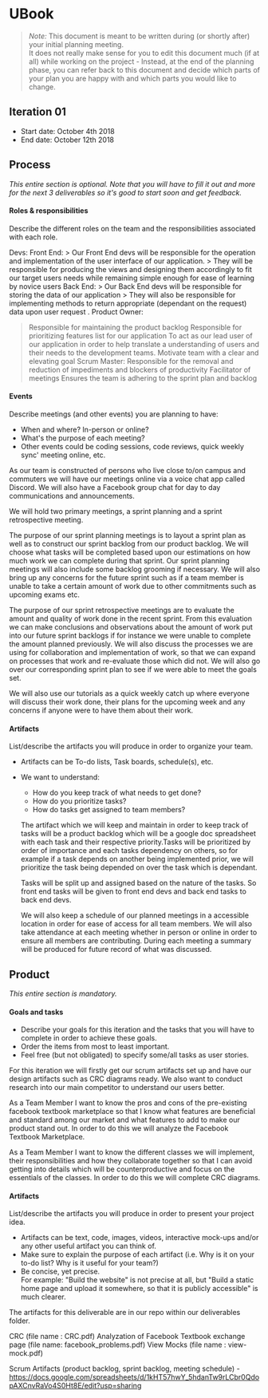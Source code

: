 # UBook

 > _Note:_ This document is meant to be written during (or shortly after) your initial planning meeting.     
 > It does not really make sense for you to edit this document much (if at all) while working on the project - Instead, at the end of the planning phase, you can refer back to this document and decide which parts of your plan you are happy with and which parts you would like to change.


## Iteration 01

 * Start date: October 4th 2018
 * End date: October 12th 2018

## Process

_This entire section is optional. Note that you will have to fill it out and more for the next 3 deliverables so it's good to start soon and get feedback._ 

#### Roles & responsibilities

Describe the different roles on the team and the responsibilities associated with each role.

Devs:
    Front End:
     > Our Front End devs will be responsible for the operation and implementation of the user interface of our application.
     > They will be responsible for producing the views and designing them accordingly to fit our target users needs while remaining simple enough for ease of learning by novice users
    Back End:
     > Our Back End devs will be responsible for storing the data of our application
     > They will also be responsible for implementing methods to return appropriate (dependant on the request) data upon user request .
Product Owner:
 > Responsible for maintaining the product backlog
 > Responsible for prioritizing features list for our application
 > To act as our lead user of our application in order to help translate a understanding of users and their needs to the development teams.
 > Motivate team with a clear and elevating goal
Scrum Master:
 > Responsible for the removal and reduction of impediments and blockers of productivity
 > Facilitator of meetings
 > Ensures the team is adhering to the sprint plan and backlog


#### Events

Describe meetings (and other events) you are planning to have:

 * When and where? In-person or online?
 * What's the purpose of each meeting?
 * Other events could be coding sessions, code reviews, quick weekly sync' meeting online, etc.

 As our team is constructed of persons who live close to/on campus and commuters we will have our meetings online via a
 voice chat app called Discord. We will also have a Facebook group chat for day to day communications and announcements.

 We will hold two primary meetings, a sprint planning and a sprint retrospective meeting.

 The purpose of our sprint planning meetings is to layout a sprint plan as well as to construct our sprint backlog from
  our product backlog. We will choose what tasks will be completed based upon our estimations on how much work we can
  complete during that sprint. Our sprint planning meetings will also include some backlog grooming if necessary. We will
  also bring up any concerns for the future sprint such as if a team member is unable to take a certain amount of work
  due to other commitments such as upcoming exams etc.

 The purpose of our sprint retrospective meetings are to evaluate the amount and quality of work done in the recent
 sprint. From this evaluation we can make conclusions and observations about the amount of work put into our future
 sprint backlogs if for instance we were unable to complete the amount planned previously. We will also discuss the
 processes we are using for collaboration and implementation of work, so that we can expand on processes that work and
 re-evaluate those which did not. We will also go over our corresponding sprint  plan to see if we were able to meet the
 goals set.

 We will also use our tutorials as a quick weekly catch up where everyone will discuss their work done, their plans for
 the upcoming week and any concerns if anyone were to have them about their work.


#### Artifacts

List/describe the artifacts you will produce in order to organize your team.       

 * Artifacts can be To-do lists, Task boards, schedule(s), etc.
 * We want to understand:
   * How do you keep track of what needs to get done?
   * How do you prioritize tasks?
   * How do tasks get assigned to team members?

   The artifact which we will keep and maintain in order to keep track of tasks will be a product backlog which will be
   a google doc spreadsheet with each task and their respective priority.Tasks will be prioritized by order of importance
   and each tasks dependency on others, so for example if a task depends on another being implemented prior, we will
   prioritize the task being depended on over the task which is dependant.

   Tasks will be split up and assigned based on the nature of the tasks. So front end tasks will be given to front end
   devs and back end tasks to back end devs.

   We will also keep a schedule of our planned meetings in a accessible location in order for ease of access for all
   team members. We will also take attendance at each meeting whether in person or online in order to ensure all members
   are contributing. During each meeting a summary will be produced for future record of what was discussed.



## Product

_This entire section is mandatory._

#### Goals and tasks

 * Describe your goals for this iteration and the tasks that you will have to complete in order to achieve these goals.
 * Order the items from most to least important.
 * Feel free (but not obligated) to specify some/all tasks as user stories.

For this iteration we will firstly get our scrum artifacts set up and have our design artifacts such as CRC diagrams ready. We also want to conduct research into our main competitor to understand our users better.

As a Team Member I want to know the pros and cons of the pre-existing facebook textbook marketplace so that I know what features are beneficial and standard among our market and what features to add to make our product stand out. In order to do this we will analyze the Facebook Textbook Marketplace.

As a Team Member I want to know the different classes we will implement, their responsibilities and how they collaborate together so that I can avoid getting into details which will be counterproductive and focus on the essentials of the classes. In order to do this we will complete CRC diagrams.


#### Artifacts

List/describe the artifacts you will produce in order to present your project idea.

 * Artifacts can be text, code, images, videos, interactive mock-ups and/or any other useful artifact you can think of.
 * Make sure to explain the purpose of each artifact (i.e. Why is it on your to-do list? Why is it useful for your team?)
 * Be concise, yet precise.         
   For example: "Build the website" is not precise at all, but "Build a static home page and upload it somewhere, so that it is publicly accessible" is much clearer.

The artifacts for this deliverable are in our repo within our deliverables folder.

CRC (file name : CRC.pdf)
Analyzation of Facebook Textbook exchange page (file name: facebook_problems.pdf)
View Mocks (file name : view-mock.pdf)

Scrum Artifacts (product backlog, sprint backlog, meeting schedule) - https://docs.google.com/spreadsheets/d/1kHT57hwY_5hdanTw9rLCbr0QdopAXCnvRaVo4S0Ht8E/edit?usp=sharing 